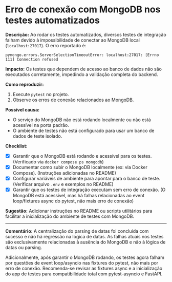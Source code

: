 # Erro de conexão com MongoDB nos testes automatizados

**Descrição:**
Ao rodar os testes automatizados, diversos testes de integração falham devido à impossibilidade de conectar ao MongoDB local (`localhost:27017`). O erro reportado é:

```
pymongo.errors.ServerSelectionTimeoutError: localhost:27017: [Errno 111] Connection refused
```

**Impacto:**
Os testes que dependem de acesso ao banco de dados não são executados corretamente, impedindo a validação completa do backend.

**Como reproduzir:**
1. Execute `pytest` no projeto.
2. Observe os erros de conexão relacionados ao MongoDB.

**Possível causa:**
- O serviço do MongoDB não está rodando localmente ou não está acessível na porta padrão.
- O ambiente de testes não está configurado para usar um banco de dados de teste isolado.

**Checklist:**
- [x] Garantir que o MongoDB está rodando e acessível para os testes. (Verificado via `docker compose ps mongodb`)
- [x] Documentar como subir o MongoDB localmente (ex: via Docker Compose). (Instruções adicionadas no README)
- [x] Configurar variáveis de ambiente para apontar para o banco de teste. (Verificar arquivo `.env` e exemplos no README)
- [x] Garantir que os testes de integração executam sem erro de conexão. (O MongoDB está acessível, mas há falhas relacionadas ao event loop/fixtures async do pytest, não mais erro de conexão)

**Sugestão:**
Adicionar instruções no README ou scripts utilitários para facilitar a inicialização do ambiente de testes com MongoDB.

---

**Comentário:**
A centralização do parsing de datas foi concluída com sucesso e não há regressão na lógica de datas. As falhas atuais nos testes são exclusivamente relacionadas à ausência do MongoDB e não à lógica de datas ou parsing.

Adicionalmente, após garantir o MongoDB rodando, os testes agora falham por questões de event loop/asyncio nas fixtures do pytest, não mais por erro de conexão. Recomenda-se revisar as fixtures async e a inicialização do app de testes para compatibilidade total com pytest-asyncio e FastAPI.
